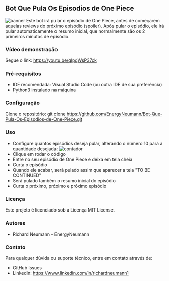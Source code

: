 ## Bot Que Pula Os Episodios de One Piece
![banner]()
Este bot irá pular o episódio de One Piece, antes de começarem aquelas reviews do próximo episódio (spoiler). Após pular o episódio, ele irá pular automaticamente o resumo inicial, que normalmente são os 2 primeiros minutos de episódio.

### Vídeo demonstração
Segue o link: https://youtu.be/qIpgWsP37ck

### Pré-requisitos
- IDE recomendada: Visual Studio Code (ou outra IDE de sua preferência)
- Python3 instalado na máquina

### Configuração
Clone o repositório:
git clone https://github.com/EnergyNeumann/Bot-Que-Pula-Os-Episodios-de-One-Piece.git

### Uso
- Configure quantos episódios deseja pular, alterando o número 10 para a quantidade desejada:
![contador]()
- Clique em rodar o código
- Entre no seu episódio de One Piece e deixa em tela cheia
- Curta o episódio
- Quando ele acabar, será pulado assim que aparecer a tela "TO BE CONTINUED"
- Será pulado também o resumo inicial do episódio
- Curta o próximo, próximo e próximo episódio

### Licença
Este projeto é licenciado sob a Licença MIT License.

### Autores
- Richard Neumann - EnergyNeumann

### Contato
Para qualquer dúvida ou suporte técnico, entre em contato através de:
- GitHub Issues
- LinkedIn: https://www.linkedin.com/in/richardneumann1


